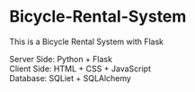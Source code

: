 # Bicycle-Rental-System
This is a Bicycle Rental System with Flask

Server Side: Python + Flask  
Client Side: HTML + CSS + JavaScript  
Database: SQLiet + SQLAlchemy  
